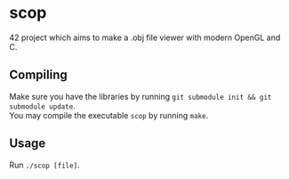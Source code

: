# scop

42 project which aims to make a .obj file viewer with modern OpenGL and C.

## Compiling

Make sure you have the libraries by running `git submodule init && git submodule update`.  
You may compile the executable `scop` by running `make`.

## Usage

Run `./scop [file]`.
